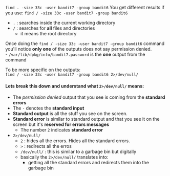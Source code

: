 `find . -size 33c -user bandit7 -group bandit6`
You get different results if you use:
`find / -size 33c -user bandit7 -group bandit6`
- `.` : searches inside the current working directory
- `/` : searches for **all** files and directories
    - it means the root directory

Once doing the `find / -size 33c -user bandit7 -group bandit6` command you'll notice **only one** of the outputs does not say permission denied.   
    - `/var/lib/dpkg/info/bandit7.password` is the **one** output from the command

To be more specific on the outputs:\
`find / -size 33c -user bandit7 -group bandit6 2>/dev/null/` 

#### Lets break this down and understand what `2>/dev/null/` means:
- The *permission denied* output that you see is coming from the **standard errors** 
- The `-` denotes the **standard input**
- **Standard output** is all the stuff you see on the screen.
- **Standard error** is similar to standard output and that you see it on the screen but it's **reserved for errors messages**
    - The number `2` indicates **standard error**
- `2>/dev/null/`
    - `2` : hides all the errors.  Hides all the standard errors.
    - `>` : redirects all the erros
    - `/dev/null/` : this is similar to a garbage bin but digitally
    - basically the `2>/dev/null/` translates into:
        - getting all the standard errors and redirects them into the garbage bin
